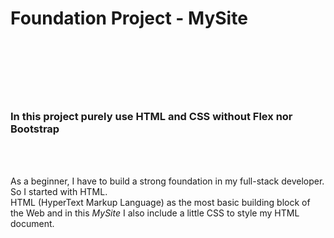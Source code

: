 <h1>Foundation Project - MySite<h1>
<br>
<br>
<h3 color="blue">In this project purely use HTML and CSS without Flex nor Bootstrap</h3><br>
<br>
<p>As a beginner, I have to build a strong foundation in my full-stack developer. So I started with HTML.<br>
HTML (HyperText Markup Language) as the most basic building block of the Web and in this <i>MySite</i> I also include a little CSS to style my HTML document.</p>
